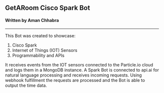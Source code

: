 ## GetARoom Cisco Spark Bot
#### Written by Aman Chhabra
---

This Bot was created to showcase:
1. Cisco Spark
2. Internet of Things (IOT) Sensors
3. Programmability and APIs

It receives events from the IOT sensors connected to the Particle.io cloud and logs them in a MongoDB instance. A Spark Bot is connected to api.ai for natural language processing and receives incoming requests. Using webhook fulfillment the requests are processed and the Bot is able to output the time data. 
